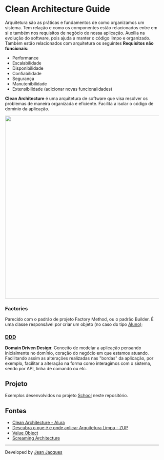 # Clean Architecture Guide

Arquitetura são as práticas e fundamentos de como organizamos um sistema. Tem relação e como os componentes estão
relacionados entre em si e também nos requisitos de negócio de nossa aplicação. Auxilia na evolução do software, pois
ajuda a manter o código limpo e organizado. Também estão relacionados com arquitetura os seguintes **Requisitos não
funcionais**:

- Performance
- Escalabilidade
- Disponibilidade
- Confiabilidade
- Segurança
- Manutenibilidade
- Extensibilidade (adicionar novas funcionalidades)

**Clean Architecture** é uma arquitetura de software que visa resolver os problemas de maneira organizada e eficiente.
Facilita a isolar o código de domínio da aplicação.

<img src="https://secureservercdn.net/198.71.233.31/36q.76e.myftpupload.com/wp-content/uploads/2021/10/Clean-Architecture-3.png" width=600>

### Factories

Parecido com o padrão de projeto Factory Method, ou o padrão Builder. É uma classe responsável por criar um objeto (no
caso do tipo [Aluno](school/src/main/java/school/Aluno.java));

### [DDD](https://fullcycle.com.br/domain-driven-design/)

**Domain Driven Design**: Conceito de modelar a aplicação pensando inicialmente no domínio, coração do negócio em que estamos atuando. Facilitando assim as alterações realizadas
nas "bordas" da aplicação, por exemplo, facilitar a alteração na forma como interagimos com o sistema, sendo por API, linha de comando ou etc.

## Projeto

Exemplos desenvolvidos no projeto [School](./school) neste repositório.

## Fontes

- [Clean Architecture - Alura](https://cursos.alura.com.br/course/java-clean-architecture)
- [Descubra o que é e onde aplicar Arquitetura Limpa - ZUP](https://www.zup.com.br/blog/clean-architecture-arquitetura-limpa)
- [Value Object]( https://martinfowler.com/bliki/ValueObject.html)
- [Screaming Architecture](https://blog.cleancoder.com/uncle-bob/2011/09/30/Screaming-Architecture.html)

---
Developed by [Jean Jacques](https://github.com/jjeanjacques10)
